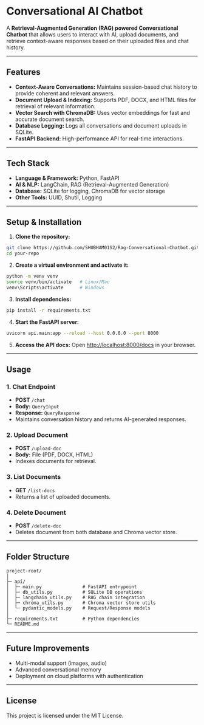 
# Conversational AI Chatbot

A **Retrieval-Augmented Generation (RAG) powered Conversational Chatbot** that allows users to interact with AI, upload documents, and retrieve context-aware responses based on their uploaded files and chat history.

---

## Features

- **Context-Aware Conversations:** Maintains session-based chat history to provide coherent and relevant answers.
- **Document Upload & Indexing:** Supports PDF, DOCX, and HTML files for retrieval of relevant information.
- **Vector Search with ChromaDB:** Uses vector embeddings for fast and accurate document search.
- **Database Logging:** Logs all conversations and document uploads in SQLite.
- **FastAPI Backend:** High-performance API for real-time interactions.

---

## Tech Stack

- **Language & Framework:** Python, FastAPI  
- **AI & NLP:** LangChain, RAG (Retrieval-Augmented Generation)  
- **Database:** SQLite for logging, ChromaDB for vector storage  
- **Other Tools:** UUID, Shutil, Logging

---

## Setup & Installation

1. **Clone the repository:**

```bash
git clone https://github.com/SHUBHAM01S2/Rag-Conversational-Chatbot.git
cd your-repo
````

2. **Create a virtual environment and activate it:**

```bash
python -m venv venv
source venv/bin/activate   # Linux/Mac
venv\Scripts\activate      # Windows
```

3. **Install dependencies:**

```bash
pip install -r requirements.txt
```

4. **Start the FastAPI server:**

```bash
uvicorn api.main:app --reload --host 0.0.0.0 --port 8000
```

5. **Access the API docs:**
   Open [http://localhost:8000/docs](http://localhost:8000/docs) in your browser.

---

## Usage

### 1. Chat Endpoint

* **POST** `/chat`
* **Body:** `QueryInput`
* **Response:** `QueryResponse`
* Maintains conversation history and returns AI-generated responses.

### 2. Upload Document

* **POST** `/upload-doc`
* **Body:** File (PDF, DOCX, HTML)
* Indexes documents for retrieval.

### 3. List Documents

* **GET** `/list-docs`
* Returns a list of uploaded documents.

### 4. Delete Document

* **POST** `/delete-doc`
* Deletes document from both database and Chroma vector store.

---

## Folder Structure

```
project-root/
│
├─ api/
│  ├─ main.py               # FastAPI entrypoint
│  ├─ db_utils.py           # SQLite DB operations
│  ├─ langchain_utils.py    # RAG chain integration
│  ├─ chroma_utils.py       # Chroma vector store utils
│  └─ pydantic_models.py    # Request/Response models
│
├─ requirements.txt         # Python dependencies
└─ README.md
```

---

## Future Improvements

* Multi-modal support (images, audio)
* Advanced conversational memory
* Deployment on cloud platforms with authentication

---

## License

This project is licensed under the MIT License.

